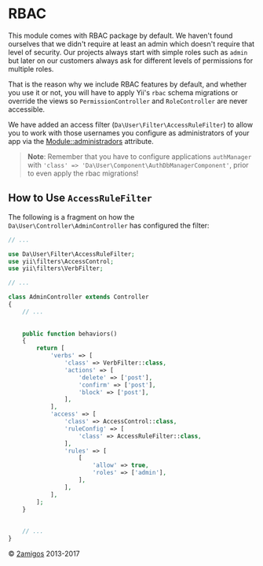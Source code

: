 RBAC
====

This module comes with RBAC package by default. We haven't found ourselves that we didn't require at least an admin 
which doesn't require that level of security. Our projects always start with simple roles such as `admin` but later on 
our customers always ask for different levels of permissions for multiple roles. 

That is the reason why we include RBAC features by default, and whether you use it or not, you will have to apply 
Yii's `rbac` schema migrations or override the views so `PermissionController` and `RoleController` are never 
accessible.

We have added an access filter (`Da\User\Filter\AccessRuleFilter`) to allow you to work with those usernames you 
configure as administrators of your app via the 
[Module::administradors](configuration-options.md#administrators-type-array-default-) attribute.

> **Note**: Remember that you have to configure applications `authManager` with `'class' => 'Da\User\Component\AuthDbManagerComponent'`, 
> prior to even apply the rbac migrations! 

How to Use `AccessRuleFilter`
-----------------------------

The following is a fragment on how the `Da\User\Controller\AdminController` has configured the filter:

```php
// ...

use Da\User\Filter\AccessRuleFilter;
use yii\filters\AccessControl;
use yii\filters\VerbFilter;

// ...

class AdminController extends Controller
{
    // ...
    
    
    public function behaviors()
    {
        return [
            'verbs' => [
                'class' => VerbFilter::class,
                'actions' => [
                    'delete' => ['post'],
                    'confirm' => ['post'],
                    'block' => ['post'],
                ],
            ],
            'access' => [
                'class' => AccessControl::class,
                'ruleConfig' => [
                    'class' => AccessRuleFilter::class,
                ],
                'rules' => [
                    [
                        'allow' => true,
                        'roles' => ['admin'],
                    ],
                ],
            ],
        ];
    }
    
    
    // ... 
}
```


© [2amigos](http://www.2amigos.us/) 2013-2017
